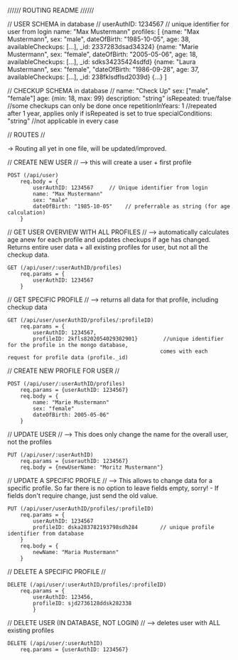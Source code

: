 ////// ROUTING README //////


// USER SCHEMA in database //
    userAuthID: 1234567     // unique identifier for user from login
    name: "Max Mustermann"
    profiles: [
        {name: "Max Mustermann", sex: "male", dateOfBirth: "1985-10-05", age: 38, availableCheckups: [...], 
        _id: 2337283dsad34324}
        {name: "Marie Mustermann", sex: "female", dateOfBirth: "2005-05-06", age: 18, availableCheckups: [...], 
        _id: sdks34235424sdfd}
        {name: "Laura Mustermann", sex: "female", "dateOfBirth: "1986-09-28", age: 37, availableCheckups: [...],
        _id: 238fklsdflsd2039d}
        {...}
        ]
    
// CHECKUP SCHEMA in database //
    name: "Check Up"
    sex: ["male", "female"]
    age: {min: 18, max: 99}
    description: "string"
    isRepeated: true/false           //some checkups can only be done once
    repetitionInYears: 1             //repeated after 1 year, applies only if isRepeated is set to true
    specialConditions: "string"      //not applicable in every case




// ROUTES //

-> Routing all yet in one file, will be updated/improved.


// CREATE NEW USER // --> this will create a user + first profile

    POST (/api/user) 
        req.body = {
            userAuthID: 1234567     // Unique identifier from login
            name: "Max Mustermann"
            sex: "male"
            dateOfBirth: "1985-10-05"    // preferrable as string (for age calculation)
        }


// GET USER OVERVIEW WITH ALL PROFILES // --> automatically calculates age anew for each profile and updates checkups if age has changed. Returns entire user data + all existing profiles for user, but not all the checkup data.

    GET (/api/user/:userAuthID/profiles)
        req.params = {
            userAuthID: 1234567
        }


// GET SPECIFIC PROFILE // --> returns all data for that profile, including checkup data

    GET (/api/user/userAuthID/profiles/:profileID)
        req.params = {
            userAuthID: 1234567,
            profileID: 2kfls8202054029302901}        //unique identifier for the profile in the mongo database,
                                                    comes with each request for profile data (profile._id)


// CREATE NEW PROFILE FOR USER //

    POST (/api/user/:userAuthID/profiles)
        req.params = {userAuthID: 1234567}
        req.body = {
            name: "Marie Mustermann"
            sex: "female"
            dateOfBirth: 2005-05-06"
        }


// UPDATE USER // --> This does only change the name for the overall user, not the profiles

    PUT (/api/user/:userAuthID)
        req.params = {userauthID: 1234567}
        req.body = {newUserName: "Moritz Mustermann"}


// UPDATE A SPECIFIC PROFILE // --> This allows to change data for a specific profile. So far there is no option to leave fields empty, sorry! - If fields don't require change, just send the old value.

    PUT (/api/user/userAuthID/profiles/:profileID)
        req.params = {
            userAuthID: 1234567
            profileID: dska283782193798sdh284       // unique profile identifier from database
        }
        req.body = {
            newName: "Maria Mustermann"
        }

// DELETE A SPECIFIC PROFILE //

    DELETE (/api/user/:userAuthID/profiles/:profileID)
        req.params = {
            userAuthID: 123456, 
            profileID: sjd2736128ddsk282338
            }


// DELETE USER (IN DATABASE, NOT LOGIN) // --> deletes user with ALL existing profiles

    DELETE (/api/user/:userAuthID)
        req.params = {userAuthID: 1234567}
